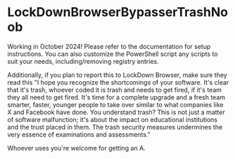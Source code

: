 # LockDownBrowserBypasserTrashNoob

Working in October 2024!
Please refer to the documentation for setup instructions. You can also customize the PowerShell script any scripts to suit your needs, including/removing registry entries.

Additionally, if you plan to report this to LockDown Browser, make sure they read this "I hope you recognize the shortcomings of your software. It's clear that it's trash, whoever coded it is trash and needs to get fired, if it's team they all need to get fired. It's time for a complete upgrade and a fresh team smarter, faster, younger people to take over similar to what companies like X and Facebook have done. You understand trash? This is not just a matter of software malfunction; it's about the impact on educational institutions and the trust placed in them. The trash security measures undermines the very essence of examinations and assessments." 

Whoever uses you're welcome for getting an A.
